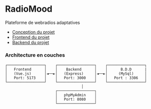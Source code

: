# RadioMood
Plateforme de webradios adaptatives

* [Conception du projet](https://github.com/boris-valero/RadioMood/tree/main/conception)
* [Frontend du projet](https://github.com/boris-valero/RadioMood/tree/main/frontend)
* [Backend du projet](https://github.com/boris-valero/RadioMood/tree/main/backend)

### Architecture en couches
```
┌─────────────────┐    ┌─────────────────┐    ┌─────────────────┐
│   Frontend      │    │    Backend      │    │      B.D.D      |
│   (Vue.js)      │◄──►│   (Express)     │◄──►│     (MySql)     │
│   Port: 5173    │    │   Port: 3000    │    │   Port : 3306   │
└─────────────────┘    └─────────────────┘    └─────────────────┘
                                   │
                       ┌─────────────────┐
                       │   phpMyAdmin    │
                       │   Port: 8080    │
                       └─────────────────┘
```